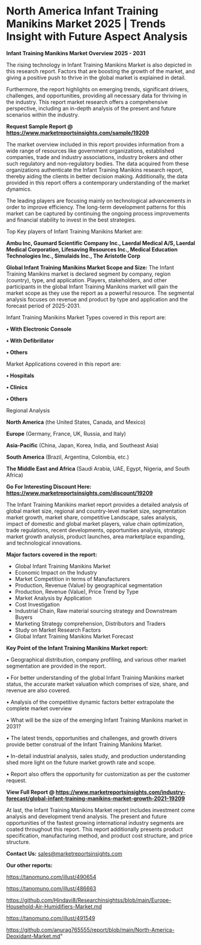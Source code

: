 # North America Infant Training Manikins Market 2025 | Trends Insight with Future Aspect Analysis

<Strong> Infant Training Manikins Market Overview 2025 - 2031</strong>

The rising technology in Infant Training Manikins Market is also depicted in this research report. Factors that are boosting the growth of the market, and giving a positive push to thrive in the global market is explained in detail.

Furthermore, the report highlights on emerging trends, significant drivers, challenges, and opportunities, providing all necessary data for thriving in the industry. This report market research offers a comprehensive perspective, including an in-depth analysis of the present and future scenarios within the industry.

<strong>Request Sample Report @ <a href=https://www.marketreportsinsights.com/sample/19209>https://www.marketreportsinsights.com/sample/19209</a></strong>

The market overview included in this report provides information from a wide range of resources like government organizations, established companies, trade and industry associations, industry brokers and other such regulatory and non-regulatory bodies. The data acquired from these organizations authenticate the Infant Training Manikins research report, thereby aiding the clients in better decision making. Additionally, the data provided in this report offers a contemporary understanding of the market dynamics.

The leading players are focusing mainly on technological advancements in order to improve efficiency. The long-term development patterns for this market can be captured by continuing the ongoing process improvements and financial stability to invest in the best strategies.

Top Key players of Infant Training Manikins Market are:

<strong>Ambu Inc, Gaumard Scientific Company Inc., Laerdal Medical A/S, Laerdal Medical Corporation, Lifesaving Resources Inc., Medical Education Technologies Inc., Simulaids Inc., The Aristotle Corp</strong>

<strong><b>Global Infant Training Manikins Market Scope and Size:</b></strong>
The Infant Training Manikins market is declared segment by company, region (country), type, and application. Players, stakeholders, and other participants in the global Infant Training Manikins market will gain the market scope as they use the report as a powerful resource. The segmental analysis focuses on revenue and product by type and application and the forecast period of 2025-2031.

Infant Training Manikins Market Types covered in this report are:

<strong>• With Electronic Console

• With Defibrillator

• Others</strong>

Market Applications covered in this report are:

<strong>• Hospitals

• Clinics

• Others</strong> 

Regional Analysis

<strong>North America</strong> (the United States, Canada, and Mexico)

<strong>Europe</strong> (Germany, France, UK, Russia, and Italy)

<strong>Asia-Pacific</strong> (China, Japan, Korea, India, and Southeast Asia)

<strong>South America</strong> (Brazil, Argentina, Colombia, etc.)

<strong>The Middle East and Africa</strong> (Saudi Arabia, UAE, Egypt, Nigeria, and South Africa)

<strong>Go For Interesting Discount Here: <a href=https://www.marketreportsinsights.com/discount/19209>https://www.marketreportsinsights.com/discount/19209</a></strong>

The Infant Training Manikins market report provides a detailed analysis of global market size, regional and country-level market size, segmentation market growth, market share, competitive Landscape, sales analysis, impact of domestic and global market players, value chain optimization, trade regulations, recent developments, opportunities analysis, strategic market growth analysis, product launches, area marketplace expanding, and technological innovations.

<strong><b>Major factors covered in the report:</b></strong>
<ul>
  <li>Global Infant Training Manikins Market </li>
  <li>Economic Impact on the Industry</li>
  <li>Market Competition in terms of Manufacturers</li>
  <li>Production, Revenue (Value) by geographical segmentation</li>
  <li>Production, Revenue (Value), Price Trend by Type</li>
  <li>Market Analysis by Application</li>
  <li>Cost Investigation</li>
  <li>Industrial Chain, Raw material sourcing strategy and Downstream Buyers</li>
  <li>Marketing Strategy comprehension, Distributors and Traders</li>
  <li>Study on Market Research Factors</li>
  <li>Global Infant Training Manikins Market Forecast</li>
</ul>

<strong><b>Key Point of the Infant Training Manikins Market report:</b></strong>

• Geographical distribution, company profiling, and various other market segmentation are provided in the report.

• For better understanding of the global Infant Training Manikins market status, the accurate market valuation which comprises of size, share, and revenue are also covered.

• Analysis of the competitive dynamic factors better extrapolate the complete market overview

• What will be the size of the emerging Infant Training Manikins market in 2031?

• The latest trends, opportunities and challenges, and growth drivers provide better construal of the Infant Training Manikins Market.

• In-detail industrial analysis, sales study, and production understanding shed more light on the future market growth rate and scope.

• Report also offers the opportunity for customization as per the customer request.

<strong><b>View Full Report @ <a href=https://www.marketreportsinsights.com/industry-forecast/global-infant-training-manikins-market-growth-2021-19209>https://www.marketreportsinsights.com/industry-forecast/global-infant-training-manikins-market-growth-2021-19209</a></b></strong>


At last, the Infant Training Manikins Market report includes investment come analysis and development trend analysis. The present and future opportunities of the fastest growing international industry segments are coated throughout this report. This report additionally presents product specification, manufacturing method, and product cost structure, and price structure.

<strong>Contact Us:</strong>
sales@marketreportsinsights.com

<strong>Our other reports:</strong>

<a href=https://tanomuno.com/illust/490654>https://tanomuno.com/illust/490654</a>

<a href=https://tanomuno.com/illust/486663>https://tanomuno.com/illust/486663</a>

<a href=https://github.com/Hindavi8/Researchinsightss/blob/main/Europe-Household-Air-Humidifiers-Market.md>https://github.com/Hindavi8/Researchinsightss/blob/main/Europe-Household-Air-Humidifiers-Market.md</a>

<a href=https://tanomuno.com/illust/491549>https://tanomuno.com/illust/491549</a>

<a href=https://github.com/anurag765555/report/blob/main/North-America-Deoxidant-Market.md>https://github.com/anurag765555/report/blob/main/North-America-Deoxidant-Market.md</a>"
